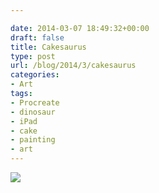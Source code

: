```yaml
---

date: 2014-03-07 18:49:32+00:00
draft: false
title: Cakesaurus
type: post
url: /blog/2014/3/cakesaurus
categories:
- Art
tags:
- Procreate
- dinosaur
- iPad
- cake
- painting
- art
---
```


![](/images/2014-03-07-20143cakesaurus/image.jpg)

